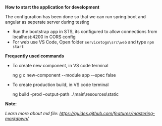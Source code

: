 **How to start the application for development**

The configuration has been done so that we can run spring boot and angular as seperate server during testing
* Run the bootstrap app in STS, its configured to allow connections from localhost:4200 in CORS config
* For web use VS Code, Open folder `servicetogo\src\web` and type `npm start`

**Frequently used commands**
* To create new component, in VS code terminal

    ng g c new-component --module app --spec false
* To create production build, in VS code terminal

    ng build -prod –output-path ..\main\resources\static

**Note:**

*Learn more about md file: https://guides.github.com/features/mastering-markdown/*